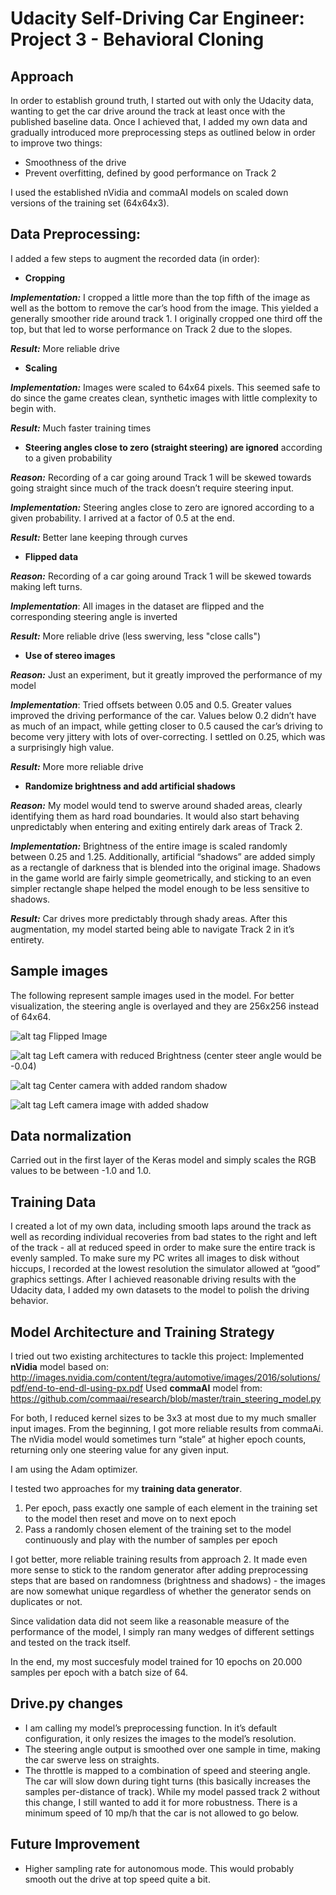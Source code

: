 Udacity Self-Driving Car Engineer: Project 3 - Behavioral Cloning
===================

Approach
---
In order to establish ground truth, I started out with only the Udacity data, wanting to get the car drive around the track at least once with the published baseline data. Once I achieved that, I added my own data and gradually introduced more preprocessing steps as outlined below in order to improve two things:

- Smoothness of the drive
- Prevent overfitting, defined by good performance on Track 2

I used the established nVidia and commaAI models on scaled down versions of the training set (64x64x3).

Data Preprocessing:
---
I added a few steps to augment the recorded data (in order):

- **Cropping**

***Implementation:*** I cropped a little more than the top fifth of the image as well as the bottom to remove the car’s hood from the image. This yielded a generally smoother ride around track 1. I originally cropped one third off the top, but that led to worse performance on Track 2 due to the slopes.

***Result:*** More reliable drive

- **Scaling**

***Implementation:*** Images were scaled to 64x64 pixels. This seemed safe to do since the game creates clean, synthetic images with little complexity to begin with.

***Result:*** Much faster training times

- **Steering angles close to zero (straight steering) are ignored** according to a given probability

***Reason:*** Recording of a car going around Track 1 will be skewed towards going straight since much of the track doesn’t require steering input.

***Implementation:*** Steering angles close to zero are ignored according to a given probability. I arrived at a factor of 0.5 at the end.

***Result:*** Better lane keeping through curves

- **Flipped data**

***Reason:*** Recording of a car going around Track 1 will be skewed towards making left turns.

***Implementation***: All images in the dataset are flipped and the corresponding steering angle is inverted

***Result:*** More reliable drive (less swerving, less "close calls")

- **Use of stereo images**

***Reason:*** Just an experiment, but it greatly improved the performance of my model

***Implementation***: Tried offsets between 0.05 and 0.5. Greater values improved the driving performance of the car. Values below 0.2 didn’t have as much of an impact, while getting closer to 0.5 caused the car’s driving to become very jittery with lots of over-correcting. I settled on 0.25, which was a surprisingly high value.

***Result:*** More more reliable drive

- **Randomize brightness and add artificial shadows**

***Reason:*** My model would tend to swerve around shaded areas, clearly identifying them as hard road boundaries. It would also start behaving unpredictably when entering and exiting entirely dark areas of Track 2.

***Implementation:*** Brightness of the entire image is scaled randomly between 0.25 and 1.25.
Additionally, artificial “shadows” are added simply as a rectangle of darkness that is blended into the original image. Shadows in the game world are fairly simple geometrically, and sticking to an even simpler rectangle shape helped the model enough to be less sensitive to shadows.

***Result:*** Car drives more predictably through shady areas. After this augmentation, my model started being able to navigate Track 2 in it’s entirety.

Sample images
---
The following represent sample images used in the model. For better visualization, the steering angle is overlayed and they are 256x256 instead of 64x64.


![alt tag](sampleImages/flipped.jpg "Flipped Image") Flipped Image


![alt tag](sampleImages/brightness.jpg "Reduced Brightness") Left camera with reduced Brightness (center steer angle would be -0.04)


![alt tag](sampleImages/shadow.jpg "Added random shadow") Center camera with added random shadow


![alt tag](sampleImages/stereoImg_shdw.jpg "Left camera image with added shadow") Left camera image with added shadow

Data normalization
---
Carried out in the first layer of the Keras model and simply scales the RGB values to be between -1.0 and 1.0.

Training Data
---
I created a lot of my own data, including smooth laps around the track as well as recording individual recoveries from bad states to the right and left of the track - all at reduced speed in order to make sure the entire track is evenly sampled.
To make sure my PC writes all images to disk without hiccups, I recorded at the lowest resolution the simulator allowed at “good” graphics settings.
After I achieved reasonable driving results with the Udacity data, I added my own datasets to the model to polish the driving behavior.

Model Architecture and Training Strategy
---
I tried out two existing architectures to tackle this project:
Implemented **nVidia** model based on:
http://images.nvidia.com/content/tegra/automotive/images/2016/solutions/pdf/end-to-end-dl-using-px.pdf
Used **commaAI** model from:
https://github.com/commaai/research/blob/master/train_steering_model.py

For both, I reduced kernel sizes to be 3x3 at most due to my much smaller input images.
From the beginning, I got more reliable results from commaAi. The nVidia model would sometimes turn “stale” at higher epoch counts, returning only one steering value for any given input.

I am using the Adam optimizer.

I tested two approaches for my **training data generator**.

1) Per epoch, pass exactly one sample of each element in the training set to the model then reset and move on to next epoch
2) Pass a randomly chosen element of the training set to the model continuously and play with the number of samples per epoch

I got better, more reliable training results from approach 2. It made even more sense to stick to the random generator after adding preprocessing steps that are based on randomness (brightness and shadows) - the images are now somewhat unique regardless of whether the generator sends on duplicates or not.

Since validation data did not seem like a reasonable measure of the  performance of the model, I simply ran many wedges of different settings and tested on the track itself.

In the end, my most succesfuly model trained for 10 epochs on 20.000 samples per epoch with a batch size of 64.

Drive.py changes
---
- I am calling my model’s preprocessing function. In it’s default configuration, it only resizes the images to the model’s resolution.
- The steering angle output is smoothed over one sample in time, making the car swerve less on straights.
- The throttle is mapped to a combination of speed and steering angle. The car will slow down during tight  turns (this basically increases the samples per-distance of track). While my model passed track 2 without this change, I still wanted to add it for more robustness. There is a minimum speed of 10 mp/h that the car is not allowed to go below.

Future Improvement
---
- Higher sampling rate for autonomous mode. This would probably smooth out the drive at top speed quite a bit.
